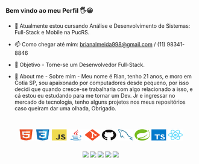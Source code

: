 ### Bem vindo ao meu Perfil 🖐😀

- 🌱 Atualmente estou cursando Análise e Desenvolvimento de Sistemas: Full-Stack e Mobile na PucRS.
- 📫 Como chegar até mim: brianalmeida998@gmail.com / (11) 98341-8846
- 🥇 Objetivo - Torne-se um Desenvolvedor Full-Stack.
- 💬 About me - Sobre mim - Meu nome é Rian, tenho 21 anos, e moro em Cotia SP, sou apaixonado por computadores desde pequeno, por isso decidi que quando cresce-se trabalharia com algo relacionado a isso, e cá estou eu estudando para me tornar um Dev. Jr e ingressar no mercado de tecnologia, tenho alguns projetos nos meus repositórios caso queiram dar uma olhada, Obrigado.

  ##
 
<div align="center" style="display: inline_block"><br>
  <img align="center" alt="Rian-HTML" height="30" width="40" src="https://raw.githubusercontent.com/devicons/devicon/master/icons/html5/html5-original.svg">
  <img align="center" alt="Rian-CSS" height="30" width="40" src="https://raw.githubusercontent.com/devicons/devicon/master/icons/css3/css3-original.svg">
  <img align="center" alt="Rian-JS" height="30" width="40" src="https://raw.githubusercontent.com/devicons/devicon/master/icons/javascript/javascript-original.svg">
  <img align="center" alt="Rian-Java" height="30" width="40" src="https://raw.githubusercontent.com/devicons/devicon/master/icons/java/java-original.svg">
  <img align="center" alt="Rian-Git" height="30" width="40" src="https://raw.githubusercontent.com/devicons/devicon/master/icons/git/git-original.svg">
  <img align="center" alt="Rian-Git" height="30" width="40" src="https://raw.githubusercontent.com/devicons/devicon/master/icons/github/github-original.svg">
  <img align="center" alt="Rian-mySQL" height="30" width="40" src="https://raw.githubusercontent.com/devicons/devicon/master/icons/mysql/mysql-original.svg">
  <img align="center" alt="Rian-Spring" height="30" width="40" src="https://raw.githubusercontent.com/devicons/devicon/master/icons/spring/spring-original.svg">
  <img align="center" alt="Rian-TS" height="30" width="40" src="https://raw.githubusercontent.com/devicons/devicon/master/icons/typescript/typescript-original.svg">
  <img align="center" alt="Rian-React" height="30" width="40" src="https://raw.githubusercontent.com/devicons/devicon/master/icons/react/react-original.svg">
</div>

  ##
 
<div align="center"> 
  <a href="https://www.youtube.com/c/AeroBR" target="_blank"><img src="https://img.shields.io/badge/YouTube-FF0000?style=for-the-badge&logo=youtube&logoColor=white" target="_blank"></a>
  <a href="https://www.instagram.com/rianzinhotdj/" target="_blank"><img src="https://img.shields.io/badge/-Instagram-%23E4405F?style=for-the-badge&logo=instagram&logoColor=white" target="_blank"></a>
 	<a href="https://www.twitch.tv/orianzinhoo" target="_blank"><img src="https://img.shields.io/badge/Twitch-9146FF?style=for-the-badge&logo=twitch&logoColor=white" target="_blank"></a>
  <a href = "mailto:brianalmeida998@gmail.com"><img src="https://img.shields.io/badge/-Gmail-%23333?style=for-the-badge&logo=gmail&logoColor=white" target="_blank"></a>
  <a href="https://www.linkedin.com/in/orianferreira/" target="_blank"><img src="https://img.shields.io/badge/-LinkedIn-%230077B5?style=for-the-badge&logo=linkedin&logoColor=white" target="_blank"></a> 
</div>
